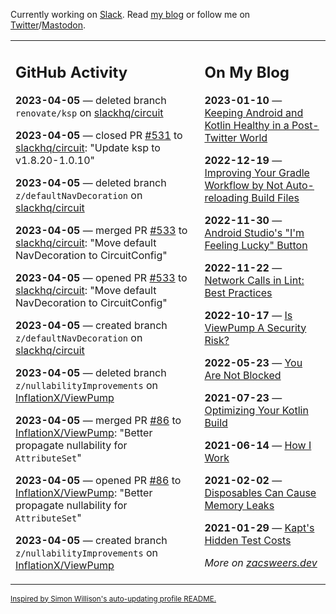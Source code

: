 Currently working on [Slack](https://slack.com/). Read [my blog](https://zacsweers.dev/) or follow me on [Twitter](https://twitter.com/ZacSweers)/[Mastodon](https://hachyderm.io/@ZacSweers).

<table><tr><td valign="top" width="60%">

## GitHub Activity
<!-- githubActivity starts -->
**2023-04-05** — deleted branch `renovate/ksp` on [slackhq/circuit](https://github.com/slackhq/circuit)

**2023-04-05** — closed PR [#531](https://github.com/slackhq/circuit/pull/531) to [slackhq/circuit](https://github.com/slackhq/circuit): "Update ksp to v1.8.20-1.0.10"

**2023-04-05** — deleted branch `z/defaultNavDecoration` on [slackhq/circuit](https://github.com/slackhq/circuit)

**2023-04-05** — merged PR [#533](https://github.com/slackhq/circuit/pull/533) to [slackhq/circuit](https://github.com/slackhq/circuit): "Move default NavDecoration to CircuitConfig"

**2023-04-05** — opened PR [#533](https://github.com/slackhq/circuit/pull/533) to [slackhq/circuit](https://github.com/slackhq/circuit): "Move default NavDecoration to CircuitConfig"

**2023-04-05** — created branch `z/defaultNavDecoration` on [slackhq/circuit](https://github.com/slackhq/circuit)

**2023-04-05** — deleted branch `z/nullabilityImprovements` on [InflationX/ViewPump](https://github.com/InflationX/ViewPump)

**2023-04-05** — merged PR [#86](https://github.com/InflationX/ViewPump/pull/86) to [InflationX/ViewPump](https://github.com/InflationX/ViewPump): "Better propagate nullability for `AttributeSet`"

**2023-04-05** — opened PR [#86](https://github.com/InflationX/ViewPump/pull/86) to [InflationX/ViewPump](https://github.com/InflationX/ViewPump): "Better propagate nullability for `AttributeSet`"

**2023-04-05** — created branch `z/nullabilityImprovements` on [InflationX/ViewPump](https://github.com/InflationX/ViewPump)
<!-- githubActivity ends -->
</td><td valign="top" width="40%">

## On My Blog
<!-- blog starts -->
**2023-01-10** — [Keeping Android and Kotlin Healthy in a Post-Twitter World](https://www.zacsweers.dev/keeping-android-healthy/)

**2022-12-19** — [Improving Your Gradle Workflow by Not Auto-reloading Build Files](https://www.zacsweers.dev/improving-your-workflow-by-not-auto-reloading-build-files/)

**2022-11-30** — [Android Studio's "I'm Feeling Lucky" Button](https://www.zacsweers.dev/android-studios-im-feeling-lucky-button/)

**2022-11-22** — [Network Calls in Lint: Best Practices](https://www.zacsweers.dev/network-calls-in-lint-best-practices/)

**2022-10-17** — [Is ViewPump A Security Risk?](https://www.zacsweers.dev/is-viewpump-a-security-risk/)

**2022-05-23** — [You Are Not Blocked](https://www.zacsweers.dev/you-are-not-blocked/)

**2021-07-23** — [Optimizing Your Kotlin Build](https://www.zacsweers.dev/optimizing-your-kotlin-build/)

**2021-06-14** — [How I Work](https://www.zacsweers.dev/how-i-work/)

**2021-02-02** — [Disposables Can Cause Memory Leaks](https://www.zacsweers.dev/disposables-can-cause-memory-leaks/)

**2021-01-29** — [Kapt's Hidden Test Costs](https://www.zacsweers.dev/kapts-hidden-test-costs/)
<!-- blog ends -->
_More on [zacsweers.dev](https://zacsweers.dev/)_
</td></tr></table>

<sub><a href="https://simonwillison.net/2020/Jul/10/self-updating-profile-readme/">Inspired by Simon Willison's auto-updating profile README.</a></sub>